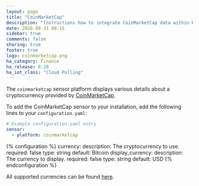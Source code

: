 ```yaml
---
layout: page
title: "CoinMarketCap"
description: "Instructions how to integrate CoinMarketCap data within Home Assistant."
date: 2016-08-31 08:15
sidebar: true
comments: false
sharing: true
footer: true
logo: coinmarketcap.png
ha_category: Finance
ha_release: 0.28
ha_iot_class: "Cloud Polling"
---
```



The `coinmarketcap` sensor platform displays various details about a cryptocurrency provided by [CoinMarketCap](http://coinmarketcap.com/).

To add the CoinMarketCap sensor to your installation, add the following lines to your `configuration.yaml`:

```yaml
# Example configuration.yaml entry
sensor:
  - platform: coinmarketcap
```

{% configuration %}
currency:
  description: The cryptocurrency to use.
  required: false
  type: string
  default: Bitcoin
display_currency:
  description: The currency to display.
  required: false
  type: string
  default: USD
{% endconfiguration %}

All supported currencies can be found [here](https://coinmarketcap.com/api/).

